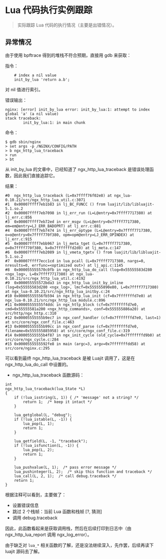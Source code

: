 # Lua 代码执行实例跟踪

> 实际跟踪 Lua 代码的执行情况（主要是出错情况）。

## 异常情况

由于使用 bpftrace 得到的堆栈不符合预期，直接用 gdb 来获取：

指令：

```
    # index a nil value
    init_by_lua 'return a.b';
```

对 nil 值进行索引。

错误输出：

```
nginx: [error] init_by_lua error: init_by_lua:1: attempt to index global 'a' (a nil value)
stack traceback:
        init_by_lua:1: in main chunk
```

命令：

```
$ gdb sbin/nginx
> set args -p /NGINX/CONFIG/PATH
> b ngx_http_lua_traceback
> run
> bt
```

从 init_by_lua 的文章中，已经知道了 ngx_http_lua_traceback 是错误处理函数，因此我们直接追踪它。

结果：

```
#0  ngx_http_lua_traceback (L=0x7ffff76f02e8) at ngx_lua-0.10.21/src/ngx_http_lua_util.c:3071
#1  0x00007ffff7eb1b83 in lj_BC_FUNCC () from luajit/lib/libluajit-5.1.so.2
#2  0x00007ffff7eb7098 in lj_err_run (L=L@entry=0x7ffff7717380) at lj_err.c:856
#3  0x00007ffff7eb72ed in err_msgv (L=L@entry=0x7ffff7717380, em=em@entry=LJ_ERR_BADOPRT) at lj_err.c:881
#4  0x00007ffff7eb7474 in lj_err_optype (L=L@entry=0x7ffff7717380, o=o@entry=0x7ffff770f380, opm=opm@entry=LJ_ERR_OPINDEX) at lj_err.c:915
#5  0x00007ffff7ebb967 in lj_meta_tget (L=0x7ffff7717380, o=0x7ffff770f380, k=0x7fffffffd2d0) at lj_meta.c:147
#6  0x00007ffff7eb2089 in lj_vmeta_tgetv () from luajit/lib/libluajit-5.1.so.2
#7  0x00007ffff7ecc1cd in lua_pcall (L=0x7ffff7717380, nargs=0, nresults=0, errfunc=<optimized out>) at lj_api.c:1145
#8  0x000055555570c0fb in ngx_http_lua_do_call (log=0x55555583d280 <ngx_log>, L=0x7ffff7717380) at ngx_lua-0.10.21/src/ngx_http_lua_util.c:4192
#9  0x000055555572bda3 in ngx_http_lua_init_by_inline (log=0x55555583d280 <ngx_log>, lmcf=0x555555890e80, L=0x7ffff7717380) at ngx_lua-0.10.21/src/ngx_http_lua_initby.c:24
#10 0x00005555556fb594 in ngx_http_lua_init (cf=0x7fffffffd7e0) at ngx_lua-0.10.21/src/ngx_http_lua_module.c:896
#11 0x00005555555f4ddc in ngx_http_block (cf=0x7fffffffd7e0, cmd=0x55555581a200 <ngx_http_commands>, conf=0x555555886a20) at src/http/ngx_http.c:310
#12 0x00005555555b9ec7 in ngx_conf_handler (cf=0x7fffffffd7e0, last=1) at src/core/ngx_conf_file.c:463
#13 0x00005555555b99cc in ngx_conf_parse (cf=0x7fffffffd7e0, filename=0x555555885958) at src/core/ngx_conf_file.c:319
#14 0x00005555555b4f87 in ngx_init_cycle (old_cycle=0x7fffffffd9b0) at src/core/ngx_cycle.c:284
#15 0x0000555555592fe8 in main (argc=3, argv=0x7fffffffdd58) at src/core/nginx.c:295
```

可以看到最终 ngx_http_lua_traceback 是被 Luajit 调用了，这是在 ngx_http_lua_do_call 中设置的。

- ngx_http_lua_traceback 函数源码：

```
int
ngx_http_lua_traceback(lua_State *L)
{
    if (!lua_isstring(L, 1)) { /* 'message' not a string? */
        return 1;  /* keep it intact */
    }

    lua_getglobal(L, "debug");
    if (!lua_istable(L, -1)) {
        lua_pop(L, 1);
        return 1;
    }

    lua_getfield(L, -1, "traceback");
    if (!lua_isfunction(L, -1)) {
        lua_pop(L, 2);
        return 1;
    }

    lua_pushvalue(L, 1);  /* pass error message */
    lua_pushinteger(L, 2);  /* skip this function and traceback */
    lua_call(L, 2, 1);  /* call debug.traceback */
    return 1;
}
```

根据注释可以看到，主要做了：

- 设置错误信息
- 跳过 2 个栈帧：当前 Lua 函数和栈帧 [?, 猜测]
- 调用 debug.traceback

因此，此函数看起来是获取调用栈，然后在后续打印到日志中（由 ngx_http_lua_report 调用 ngx_log_error）。

由于缺乏对 `lua_*` 相关函数的了解，还是没法继续深入，先作罢，后续再读下 luajit 源码去了解。
